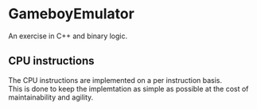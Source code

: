 # GameboyEmulator
An exercise in C++ and binary logic.

<h2>CPU instructions</h2>
The CPU instructions are implemented on a per instruction basis. <br>
This is done to keep the implemtation as simple as possible at the cost of maintainability and agility. 
